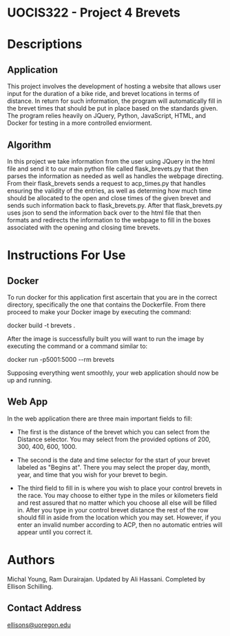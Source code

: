 # UOCIS322 - Project 4 Brevets


# Descriptions


## Application


This project involves the development of hosting a website that allows user input for the duration of a bike ride, and brevet locations in terms of distance. In return for such information, the program will automatically fill in the brevet times that should be put in place based on the standards given. The program relies heavily on JQuery, Python, JavaScript, HTML, and Docker for testing in a more controlled enviorment. 



## Algorithm


In this project we take information from the user using JQuery in the html file and send it to our main python file called flask_brevets.py that then parses the information as needed as well as handles the webpage directing. From their flask_brevets sends a request to acp_times.py that handles ensuring the validity of the entries, as well as determing how much time should be allocated to the open and close times of the given brevet and sends such information back to flask_brevets.py. After that flask_brevets.py uses json to send the information back over to the html file that then formats and redirects the information to the webpage to fill in the boxes associated with the opening and closing time brevets.


# Instructions For Use


## Docker
To run docker for this application first ascertain that you are in the correct directory, specifically the one that contains the Dockerfile. From there proceed to make your Docker image by executing the command:


docker build -t brevets .   



After the image is successfully built you will want to run the image by executing the command or a command similar to:


docker run  -p5001:5000 --rm brevets 



Supposing everything went smoothly, your web application should now be up and running. 



## Web App



In the web application there are three main important fields to fill:


* The first is the distance of the brevet which you can select from the Distance selector. You may select from the provided options of 200, 300, 400, 600, 1000.


* The second is the date and time selector for the start of your brevet labeled as "Begins at". There you may select the proper day, month, year, and time that you wish for your brevet to begin.


* The third field to fill in is where you wish to place your control brevets in the race. You may choose to either type in the miles or kilometers field and rest assured that no matter which you choose all else will be filled in. After you type in your control brevet distance the rest of the row should fill in aside from the location which you may set. However, if you enter an invalid number according to ACP, then no automatic entries will appear until you correct it.




# Authors

Michal Young, Ram Durairajan. Updated by Ali Hassani. Completed by Ellison Schilling.

## Contact Address

ellisons@uoregon.edu

